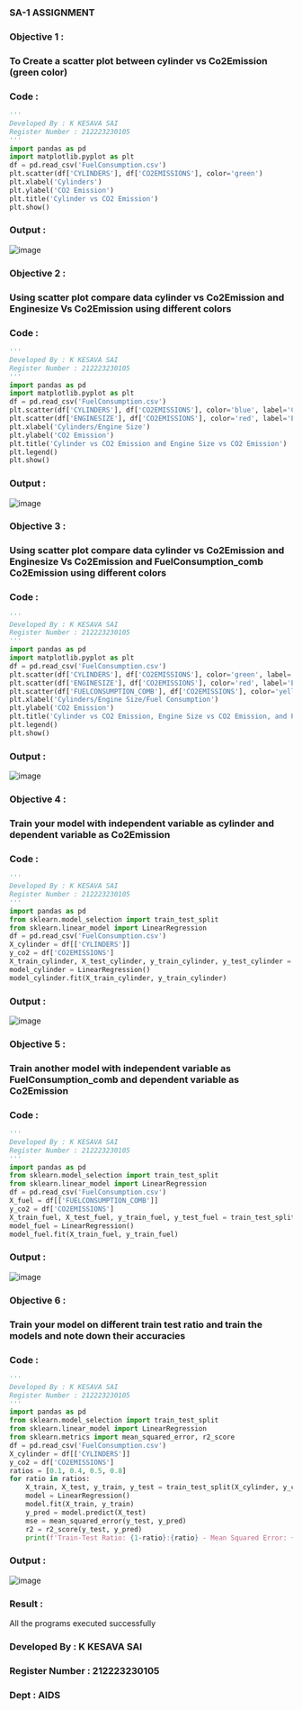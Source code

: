 ### SA-1 ASSIGNMENT
### Objective 1 :
### To Create a scatter plot between cylinder vs Co2Emission (green color)
### Code :
```py
'''
Developed By : K KESAVA SAI
Register Number : 212223230105
'''
import pandas as pd
import matplotlib.pyplot as plt
df = pd.read_csv('FuelConsumption.csv')
plt.scatter(df['CYLINDERS'], df['CO2EMISSIONS'], color='green')
plt.xlabel('Cylinders')
plt.ylabel('CO2 Emission')
plt.title('Cylinder vs CO2 Emission')
plt.show()
```
### Output :
![image](https://github.com/Kesavasai20/ML-WORKSHOP/assets/138849303/2a9f1ee5-0782-4808-bbfd-0b49ffe084e8)

### Objective 2 :
### Using scatter plot compare data cylinder vs Co2Emission and Enginesize Vs Co2Emission using different colors
### Code :
```py
'''
Developed By : K KESAVA SAI
Register Number : 212223230105
'''
import pandas as pd
import matplotlib.pyplot as plt
df = pd.read_csv('FuelConsumption.csv')
plt.scatter(df['CYLINDERS'], df['CO2EMISSIONS'], color='blue', label='Cylinder')
plt.scatter(df['ENGINESIZE'], df['CO2EMISSIONS'], color='red', label='Engine Size')
plt.xlabel('Cylinders/Engine Size')
plt.ylabel('CO2 Emission')
plt.title('Cylinder vs CO2 Emission and Engine Size vs CO2 Emission')
plt.legend()
plt.show()
```
### Output :
![image](https://github.com/Kesavasai20/ML-WORKSHOP/assets/138849303/63b4ab2e-5879-41c8-be11-9e8b1eec6917)

### Objective 3 :
### Using scatter plot compare data cylinder vs Co2Emission and Enginesize Vs Co2Emission and FuelConsumption_comb Co2Emission using different colors
### Code :
```py
'''
Developed By : K KESAVA SAI
Register Number : 212223230105
'''
import pandas as pd
import matplotlib.pyplot as plt
df = pd.read_csv('FuelConsumption.csv')
plt.scatter(df['CYLINDERS'], df['CO2EMISSIONS'], color='green', label='Cylinder')
plt.scatter(df['ENGINESIZE'], df['CO2EMISSIONS'], color='red', label='Engine Size')
plt.scatter(df['FUELCONSUMPTION_COMB'], df['CO2EMISSIONS'], color='yellow', label='Fuel Consumption')
plt.xlabel('Cylinders/Engine Size/Fuel Consumption')
plt.ylabel('CO2 Emission')
plt.title('Cylinder vs CO2 Emission, Engine Size vs CO2 Emission, and Fuel Consumption vs CO2 Emission')
plt.legend()
plt.show()
```
### Output :
![image](https://github.com/Kesavasai20/ML-WORKSHOP/assets/138849303/dc0fc430-4983-4c30-9b17-c61a4d6d8943)

### Objective 4 :
### Train your model with independent variable as cylinder and dependent variable as Co2Emission
### Code :
```py
'''
Developed By : K KESAVA SAI
Register Number : 212223230105
'''
import pandas as pd
from sklearn.model_selection import train_test_split
from sklearn.linear_model import LinearRegression
df = pd.read_csv('FuelConsumption.csv')
X_cylinder = df[['CYLINDERS']]
y_co2 = df['CO2EMISSIONS']
X_train_cylinder, X_test_cylinder, y_train_cylinder, y_test_cylinder = train_test_split(X_cylinder, y_co2, test_size=0.2, random_state=42)
model_cylinder = LinearRegression()
model_cylinder.fit(X_train_cylinder, y_train_cylinder)
```
### Output :
![image](https://github.com/Kesavasai20/ML-WORKSHOP/assets/138849303/52ce42d8-4140-44d3-bb15-1a2b2cadfa66)

### Objective 5 :
### Train another model with independent variable as FuelConsumption_comb and dependent variable as Co2Emission
### Code :
```py
'''
Developed By : K KESAVA SAI
Register Number : 212223230105
'''
import pandas as pd
from sklearn.model_selection import train_test_split
from sklearn.linear_model import LinearRegression
df = pd.read_csv('FuelConsumption.csv')
X_fuel = df[['FUELCONSUMPTION_COMB']]
y_co2 = df['CO2EMISSIONS']
X_train_fuel, X_test_fuel, y_train_fuel, y_test_fuel = train_test_split(X_fuel, y_co2, test_size=0.2, random_state=42)
model_fuel = LinearRegression()
model_fuel.fit(X_train_fuel, y_train_fuel)
```
### Output :
![image](https://github.com/Kesavasai20/ML-WORKSHOP/assets/138849303/bdf7bd5b-e5f4-4614-bd9a-d6fcc7fcb024)

### Objective 6 :
### Train your model on different train test ratio and train the models and note down their accuracies
### Code :
```py
'''
Developed By : K KESAVA SAI
Register Number : 212223230105
'''
import pandas as pd
from sklearn.model_selection import train_test_split
from sklearn.linear_model import LinearRegression
from sklearn.metrics import mean_squared_error, r2_score
df = pd.read_csv('FuelConsumption.csv')
X_cylinder = df[['CYLINDERS']]
y_co2 = df['CO2EMISSIONS']
ratios = [0.1, 0.4, 0.5, 0.8]
for ratio in ratios:
    X_train, X_test, y_train, y_test = train_test_split(X_cylinder, y_co2, test_size=ratio, random_state=42)
    model = LinearRegression()
    model.fit(X_train, y_train)
    y_pred = model.predict(X_test)
    mse = mean_squared_error(y_test, y_pred)
    r2 = r2_score(y_test, y_pred)
    print(f'Train-Test Ratio: {1-ratio}:{ratio} - Mean Squared Error: {mse:.2f}, R-squared: {r2:.2f}')
```
### Output :
![image](https://github.com/Kesavasai20/ML-WORKSHOP/assets/138849303/85753716-daaa-4a12-a6c7-f01baa2475d4)

### Result : 
All the programs executed successfully

### Developed By : K KESAVA SAI
### Register Number : 212223230105
### Dept : AIDS







